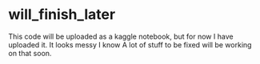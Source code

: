 # will_finish_later
This code will be uploaded as a kaggle notebook, but for now I have uploaded it. It looks messy I know A lot of stuff to be fixed will be working on that soon.
